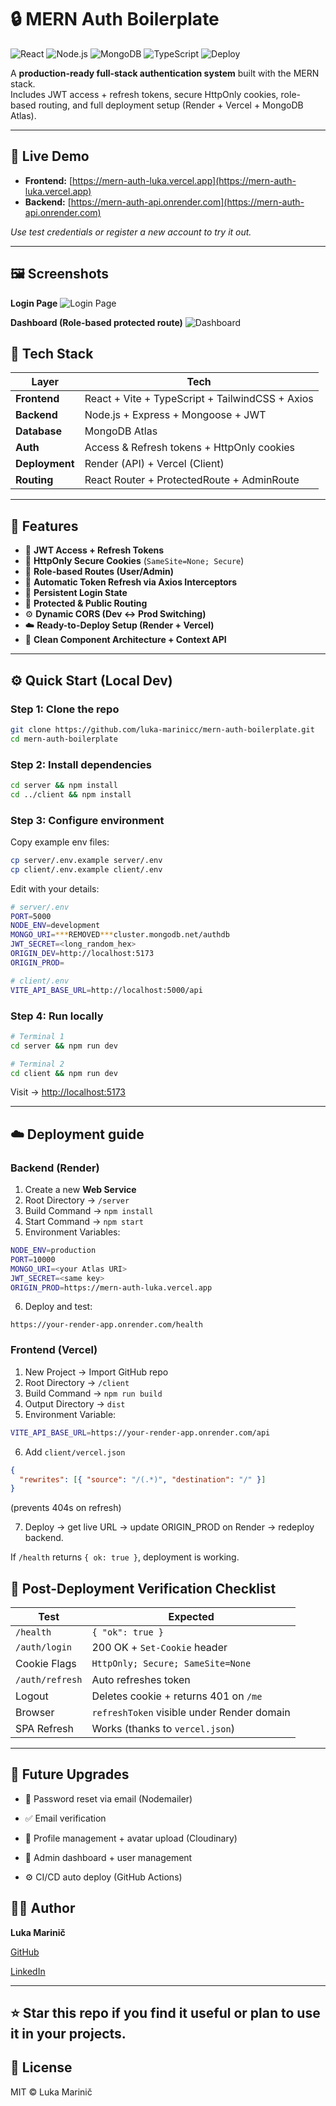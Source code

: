 # 🔒 MERN Auth Boilerplate

![React](https://img.shields.io/badge/Frontend-React-blue?logo=react)
![Node.js](https://img.shields.io/badge/Backend-Node.js-green?logo=node.js)
![MongoDB](https://img.shields.io/badge/Database-MongoDB-brightgreen?logo=mongodb)
![TypeScript](https://img.shields.io/badge/Language-TypeScript-blue?logo=typescript)
![Deploy](https://img.shields.io/badge/Deploy-Vercel%20%2B%20Render-black?logo=vercel)


A **production-ready full-stack authentication system** built with the MERN stack.  
Includes JWT access + refresh tokens, secure HttpOnly cookies, role-based routing, and full deployment setup (Render + Vercel + MongoDB Atlas).

---

## 🚀 Live Demo

- **Frontend:** [https://mern-auth-luka.vercel.app](https://mern-auth-luka.vercel.app)  
- **Backend:** [https://mern-auth-api.onrender.com](https://mern-auth-api.onrender.com)

*Use test credentials or register a new account to try it out.*

---

## 🖼️ Screenshots

**Login Page**
![Login Page](./assets/login.png)

**Dashboard (Role-based protected route)**
![Dashboard](./assets/dashboard.png)


## 🧠 Tech Stack

| Layer | Tech |
|-------|------|
| **Frontend** | React + Vite + TypeScript + TailwindCSS + Axios |
| **Backend** | Node.js + Express + Mongoose + JWT |
| **Database** | MongoDB Atlas |
| **Auth** | Access & Refresh tokens + HttpOnly cookies |
| **Deployment** | Render (API) + Vercel (Client) |
| **Routing** | React Router + ProtectedRoute + AdminRoute |

---

## 🧱 Features

- 🔐 **JWT Access + Refresh Tokens**
- 🍪 **HttpOnly Secure Cookies** (`SameSite=None; Secure`)
- 👥 **Role-based Routes (User/Admin)**
- 🔄 **Automatic Token Refresh via Axios Interceptors**
- 🪪 **Persistent Login State**
- 🚪 **Protected & Public Routing**
- ⚙️ **Dynamic CORS (Dev ↔ Prod Switching)**
- ☁️ **Ready-to-Deploy Setup (Render + Vercel)**
- 🧩 **Clean Component Architecture + Context API**

---

## ⚙️ Quick Start (Local Dev)

### Step 1: Clone the repo
```bash
git clone https://github.com/luka-marinicc/mern-auth-boilerplate.git
cd mern-auth-boilerplate
```

### Step 2: Install dependencies
```bash
cd server && npm install
cd ../client && npm install
```

### Step 3: Configure environment
Copy example env files:
```bash
cp server/.env.example server/.env
cp client/.env.example client/.env
```

Edit with your details:
```bash
# server/.env
PORT=5000
NODE_ENV=development
MONGO_URI=***REMOVED***cluster.mongodb.net/authdb
JWT_SECRET=<long_random_hex>
ORIGIN_DEV=http://localhost:5173
ORIGIN_PROD=

# client/.env
VITE_API_BASE_URL=http://localhost:5000/api
```

### Step 4: Run locally
```bash
# Terminal 1
cd server && npm run dev

# Terminal 2
cd client && npm run dev
```

Visit → [http://localhost:5173](http://localhost:5173)

---
## ☁️ Deployment guide
### Backend (Render)
1. Create a new **Web Service**
2. Root Directory → `/server`
3. Build Command → `npm install`
4. Start Command → `npm start`
5. Environment Variables:
```bash
NODE_ENV=production
PORT=10000
MONGO_URI=<your Atlas URI>
JWT_SECRET=<same key>
ORIGIN_PROD=https://mern-auth-luka.vercel.app
```
6. Deploy and test:
```
https://your-render-app.onrender.com/health
```
### Frontend (Vercel)
1. New Project → Import GitHub repo
2. Root Directory → `/client`
3. Build Command → `npm run build`
4. Output Directory → `dist`
5. Environment Variable:
```bash
VITE_API_BASE_URL=https://your-render-app.onrender.com/api
```
6. Add `client/vercel.json`
```json
{
  "rewrites": [{ "source": "/(.*)", "destination": "/" }]
}
```

(prevents 404s on refresh)

7. Deploy → get live URL → update ORIGIN_PROD on Render → redeploy backend.

If `/health` returns `{ ok: true }`, deployment is working.

## 🧾 Post-Deployment Verification Checklist
| Test            | Expected                                   |
| --------------- | ------------------------------------------ |
| `/health`       | `{ "ok": true }`                           |
| `/auth/login`   | 200 OK + `Set-Cookie` header               |
| Cookie Flags    | `HttpOnly; Secure; SameSite=None`          |
| `/auth/refresh` | Auto refreshes token                       |
| Logout          | Deletes cookie + returns 401 on `/me`      |
| Browser         | `refreshToken` visible under Render domain |
| SPA Refresh     | Works (thanks to `vercel.json`)            |

---

## 🧠 Future Upgrades

- 🔁 Password reset via email (Nodemailer)

- ✅ Email verification

- 🧍 Profile management + avatar upload (Cloudinary)

- 🧩 Admin dashboard + user management

- ⚙️ CI/CD auto deploy (GitHub Actions)

## 🧑‍💻 Author
**Luka Marinič**

[GitHub](https://github.com/luka-marinicc) 

[LinkedIn](https://www.linkedin.com/in/luka-marinic)

---

## ⭐ **Star this repo** if you find it useful or plan to use it in your projects.

## 🏁 License
MIT © Luka Marinič